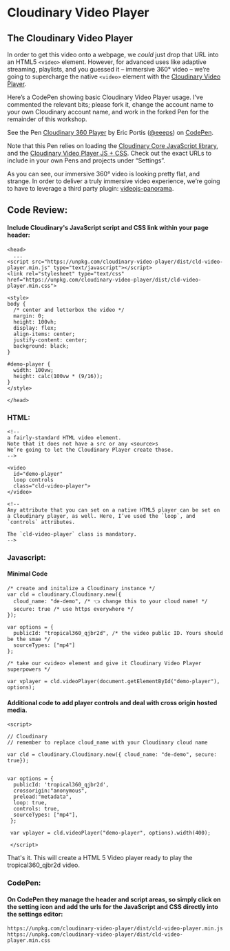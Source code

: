 # Cloudinary Video Player

## The Cloudinary Video Player

In order to get this video onto a webpage, we _could_ just drop that URL into an HTML5 `<video>` element. However, for advanced uses like adaptive streaming, playlists, and you guessed it – immersive 360° video – we’re going to supercharge the native `<video>` element with the [Cloudinary Video Player](https://demo.cloudinary.com/video-player/).

Here’s a CodePen showing basic Cloudinary Video Player usage. I’ve commented the relevant bits; please fork it, change the account name to your own Cloudinary account name, and work in the forked Pen for the remainder of this workshop.

See the Pen [Cloudinary 360 Player](https://codepen.io/eeeps/pen/pawpVM/) by Eric Portis \([@eeeps](https://codepen.io/eeeps)\) on [CodePen](https://codepen.io).

Note that this Pen relies on loading the [Cloudinary Core JavaScript library](https://github.com/cloudinary/pkg-cloudinary-core), and the [Cloudinary Video Player JS + CSS](https://github.com/cloudinary/cloudinary-video-player). Check out the exact URLs to include in your own Pens and projects under “Settings”.

As you can see, our immersive 360° video is looking pretty flat, and strange. In order to deliver a truly immersive video experience, we’re going to have to leverage a third party plugin: [videojs-panorama](https://github.com/yanwsh/videojs-panorama).

## Code Review:

#### Include Cloudinary's JavaScript script and CSS link within your page header:

```text
<head>
  ...
<script src="https://unpkg.com/cloudinary-video-player/dist/cld-video-player.min.js" type="text/javascript"></script>
<link rel="stylesheet" type="text/css" href="https://unpkg.com/cloudinary-video-player/dist/cld-video-player.min.css">

<style>
body {
  /* center and letterbox the video */
  margin: 0;
  height: 100vh;
  display: flex;
  align-items: center;
  justify-content: center;
  background: black;
}

#demo-player {
  width: 100vw;
  height: calc(100vw * (9/16));
}
</style>

</head>
```

### HTML:

```text
<!-- 
a fairly-standard HTML video element. 
Note that it does not have a src or any <source>s 
We’re going to let the Cloudinary Player create those. 
-->

<video
  id="demo-player"
  loop controls
  class="cld-video-player">
</video>

<!--
Any attribute that you can set on a native HTML5 player can be set on a Cloudinary player, as well. Here, I’ve used the `loop`, and `controls` attributes.

The `cld-video-player` class is mandatory.
-->
```

### Javascript:

#### Minimal Code

```text
/* create and initalize a Cloudinary instance */
var cld = cloudinary.Cloudinary.new({
  cloud_name: "de-demo", /* 👈 change this to your cloud name! */
  secure: true /* use https everywhere */
});

var options = {
  publicId: "tropical360_qjbr2d", /* the video public ID. Yours should be the smae */
  sourceTypes: ["mp4"]
};

/* take our <video> element and give it Cloudinary Video Player superpowers */

var vplayer = cld.videoPlayer(document.getElementById("demo-player"), options);
```

#### Additional code to add player controls and deal with cross origin hosted media.

```text
<script> 

// Cloudinary
// remember to replace cloud_name with your Cloudinary cloud name

var cld = cloudinary.Cloudinary.new({ cloud_name: "de-demo", secure: true});


var options = {
  publicId: 'tropical360_qjbr2d',
  crossorigin:"anonymous",
  preload:"metadata",
  loop: true,
  controls: true,
  sourceTypes: ["mp4"],
 };

 var vplayer = cld.videoPlayer("demo-player", options).width(400);

 </script>
```

That's it. This will create a HTML 5 Video player ready to play the tropical360\_qjbr2d video.

### CodePen:

#### On CodePen they manage the header and script areas, so simply click on the setting icon and add the urls for the JavaScript and CSS directly into the settings editor:

```text
https://unpkg.com/cloudinary-video-player/dist/cld-video-player.min.js
https://unpkg.com/cloudinary-video-player/dist/cld-video-player.min.css
```

